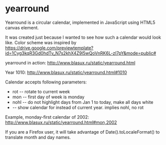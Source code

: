 # yearround
Yearround is a circular calendar, implemented in JavaScript using HTML5 canvas element.

It was created just because I wanted to see how such a calendar would look like.
Color scheme was inspired by https://drive.google.com/previewtemplate?id=1Cyg3kqR3Gd0hdTv_N7s2khX4Z9l5wQoVnRK6L-zI7pY&mode=public#

yearround in action: http://www.blasux.ru/static/yearround.html

Year 1010: http://www.blasux.ru/static/yearround.html#1010

Calendar accepts following parameters:
 * rot -- rotate to current week
 * mon -- first day of week is monday
 * nohl -- do not highlight days from Jan 1 to today, make all days white
 * <year> -- show calendar for <year> instead of current year. implies nohl, no rot

Example, monday-first calendar of 2002: http://www.blasux.ru/static/yearround.html#mon,2002


If you are a Firefox user, it will take advantage of Date().toLocaleFormat() to translate month and day names.
